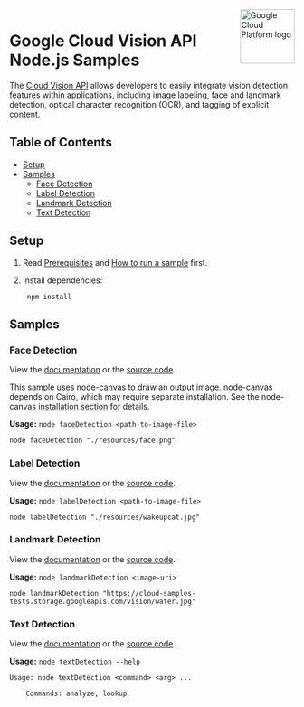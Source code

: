 <img src="https://avatars2.githubusercontent.com/u/2810941?v=3&s=96" alt="Google Cloud Platform logo" title="Google Cloud Platform" align="right" height="96" width="96"/>

# Google Cloud Vision API Node.js Samples

The [Cloud Vision API][vision_docs] allows developers to easily integrate vision
detection features within applications, including image labeling, face and
landmark detection, optical character recognition (OCR), and tagging of explicit
content.

[vision_docs]: https://cloud.google.com/vision/docs/

## Table of Contents

* [Setup](#setup)
* [Samples](#samples)
  * [Face Detection](#face-detection)
  * [Label Detection](#label-detection)
  * [Landmark Detection](#landmark-detection)
  * [Text Detection](#text-detection)

## Setup

1. Read [Prerequisites][prereq] and [How to run a sample][run] first.
1. Install dependencies:

        npm install

[prereq]: ../README.md#prerequisities
[run]: ../README.md#how-to-run-a-sample

## Samples

### Face Detection

View the [documentation][face_0_docs] or the [source code][face_0_code].

This sample uses [node-canvas](https://github.com/Automattic/node-canvas)
to draw an output image. node-canvas depends on Cairo, which may require separate
installation. See the node-canvas [installation section][canvas-install] for
details.

[canvas-install]: https://github.com/Automattic/node-canvas#installation

__Usage:__ `node faceDetection <path-to-image-file>`

```
node faceDetection "./resources/face.png"
```

[face_0_docs]: https://cloud.google.com/vision/docs/face-tutorial
[face_0_code]: faceDetection.js

### Label Detection

View the [documentation][label_1_docs] or the [source code][label_1_code].

__Usage:__ `node labelDetection <path-to-image-file>`

```
node labelDetection "./resources/wakeupcat.jpg"
```

[label_1_docs]: https://cloud.google.com/vision/docs/label-tutorial
[label_1_code]: labelDetection.js

### Landmark Detection

View the [documentation][landmark_2_docs] or the [source code][landmark_2_code].

__Usage:__ `node landmarkDetection <image-uri>`

```
node landmarkDetection "https://cloud-samples-tests.storage.googleapis.com/vision/water.jpg"
```

[landmark_2_docs]: https://cloud.google.com/vision/docs/landmark-tutorial
[landmark_2_code]: landmarkDetection.js

### Text Detection

View the [documentation][text_3_docs] or the [source code][text_3_code].

__Usage:__ `node textDetection --help`

```
Usage: node textDetection <command> <arg> ...

	Commands: analyze, lookup
```

[text_3_docs]: https://cloud.google.com/vision/docs
[text_3_code]: textDetection.js
